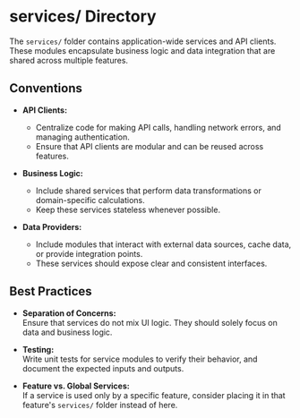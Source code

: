 # services/ Directory

The `services/` folder contains application-wide services and API clients. These modules encapsulate business logic and data integration that are shared across multiple features.

## Conventions

- **API Clients:**  
  - Centralize code for making API calls, handling network errors, and managing authentication.
  - Ensure that API clients are modular and can be reused across features.

- **Business Logic:**  
  - Include shared services that perform data transformations or domain-specific calculations.
  - Keep these services stateless whenever possible.

- **Data Providers:**  
  - Include modules that interact with external data sources, cache data, or provide integration points.
  - These services should expose clear and consistent interfaces.

## Best Practices

- **Separation of Concerns:**  
  Ensure that services do not mix UI logic. They should solely focus on data and business logic.

- **Testing:**  
  Write unit tests for service modules to verify their behavior, and document the expected inputs and outputs.

- **Feature vs. Global Services:**  
  If a service is used only by a specific feature, consider placing it in that feature's `services/` folder instead of here.
